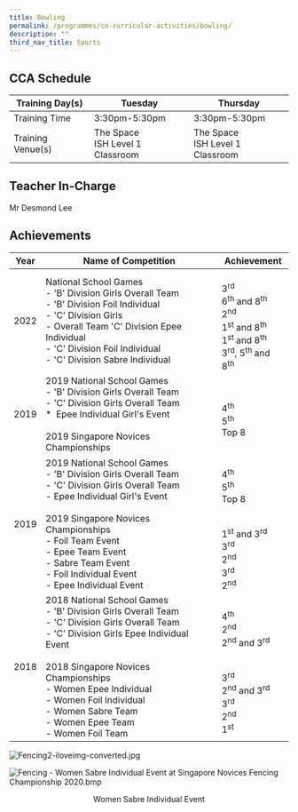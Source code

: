 ```yaml
---
title: Bowling
permalink: /programmes/co-curricular-activities/bowling/
description: ""
third_nav_title: Sports
---
```

CCA Schedule
------------


| Training Day(s)  | Tuesday  | Thursday 
| -------- | -------- | -------- | 
| Training Time     | 3:30pm-5:30pm     | 3:30pm-5:30pm     |
| Training Venue(s) | The Space <br> ISH Level 1 Classroom | The Space <br> ISH Level 1 Classroom



Teacher In-Charge
-----------------

Mr Desmond Lee

Achievements
------------


| Year | Name of Competition | Achievement  |
| -------- | -------- | -------- |
| 2022     | National School Games <br> - 'B' Division Girls Overall Team  <br>- 'B' Division Foil Individual <br> - 'C' Division Girls<br> - Overall Team   'C' Division Epee Individual <br>- 'C' Division Foil Individual<br> -  'C' Division Sabre Individual     | <br>3<sup>rd</sup><br>6<sup>th</sup> and 8<sup>th</sup> <br>2<sup>nd</sup><br>1<sup>st</sup> and 8<sup>th</sup><br>1<sup>st</sup> and 8<sup>th</sup><br>3<sup>rd</sup>, 5<sup>th</sup> and 8<sup>th</sup> |
| 2019 | 2019 National School Games<br> - 'B' Division Girls Overall Team <br> - 'C' Division Girls Overall Team <br> *    Epee Individual Girl's Event <br> <br> 2019 Singapore Novices Championships <br>   | <br>4<sup>th</sup><br>5<sup>th</sup><br>Top 8
| 2019 | 2019 National School Games<br> - 'B' Division Girls Overall Team <br> - 'C' Division Girls Overall Team <br> - Epee Individual Girl's Event <br> <br> 2019 Singapore Novices Championships <br> - Foil Team Event <br> - Epee Team Event  <br> - Sabre Team Event <br> - Foil Individual Event <br> - Epee Individual Event  | <br>4<sup>th</sup><br>5<sup>th</sup><br>Top 8 <br> <br><br> 1<sup>st</sup> and 3<sup>rd</sup><br>3<sup>rd</sup><br>2<sup>nd</sup><br>3<sup>rd</sup><br>2<sup>nd</sup> |
| 2018 | 2018 National School Games <br> - 'B' Division Girls Overall Team <br> - 'C' Division Girls Overall Team <br>- 'C' Division Girls Epee Individual Event <br><br> 2018 Singapore Novices Championships <br> - Women Epee Individual<br>- Women Foil Individual <br> - Women Sabre Team<br> - Women Epee Team <br> - Women Foil Team    | <br> 4<sup>th</sup><br> 2<sup>nd</sup> <br> 2<sup>nd</sup> and 3<sup>rd</sup><br><br><br> 3<sup>rd</sup><br> 2<sup>nd</sup> and  3<sup>rd</sup><br>3<sup>rd</sup><br> 2<sup>nd</sup><br> 1<sup>st</sup>

![Fencing2-iloveimg-converted.jpg](https://stmargaretssec-moe-edu-sg-admin.cwp.sg/qql/slot/u168/Programmes/CCAs/Fencing2-iloveimg-converted.jpg)

![Fencing - Women Sabre Individual Event at Singapore Novices Fencing Championship 2020.bmp](https://stmargaretssec-moe-edu-sg-admin.cwp.sg/qql/slot/u168/Programmes/CCAs/Fencing/Fencing%20-%20Women%20Sabre%20Individual%20Event%20at%20Singapore%20Novices%20Fencing%20Championship%202020.bmp)
<p align="center">Women Sabre Individual Event